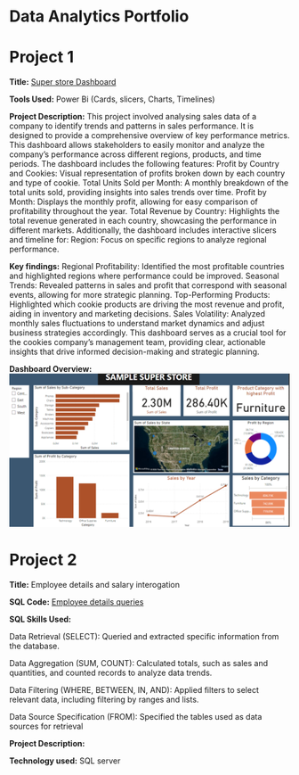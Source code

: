 # Data Analytics Portfolio
# Project 1

**Title:** [Super store Dashboard](https://github.com/Bonifacenwa/bnwanganga.github.io/blob/main/SUPERSTORE%20DASHBOARD.pbix)

**Tools Used:** Power Bi (Cards, slicers, Charts, Timelines)

**Project Description:** This project involved analysing sales data of a company to identify trends and patterns in sales performance. It is designed to provide a comprehensive overview of key performance metrics. This dashboard allows stakeholders to easily monitor and analyze the company’s performance across different regions, products, and time periods. The dashboard includes the following features:
Profit by Country and Cookies: Visual representation of profits broken down by each country and type of cookie.
Total Units Sold per Month: A monthly breakdown of the total units sold, providing insights into sales trends over time.
Profit by Month: Displays the monthly profit, allowing for easy comparison of profitability throughout the year.
Total Revenue by Country: Highlights the total revenue generated in each country, showcasing the performance in different markets.
Additionally, the dashboard includes interactive slicers and timeline for:
Region: Focus on specific regions to analyze regional performance.

**Key findings:** Regional Profitability: Identified the most profitable countries and highlighted regions where performance could be improved.
Seasonal Trends: Revealed patterns in sales and profit that correspond with seasonal events, allowing for more strategic planning.
Top-Performing Products: Highlighted which cookie products are driving the most revenue and profit, aiding in inventory and marketing decisions.
Sales Volatility: Analyzed monthly sales fluctuations to understand market dynamics and adjust business strategies accordingly.
This dashboard serves as a crucial tool for the cookies company’s management team, providing clear, actionable insights that drive informed decision-making and strategic planning.

**Dashboard Overview:** 
![superstoredashboard](superstoredashboard.png)

# Project 2
**Title:** Employee details and salary interogation

**SQL Code:** [Employee details queries](https://github.com/Bonifacenwa/bnwanganga.github.io/blob/main/Employee%20Details%20and%20Salary.sql)

**SQL Skills Used:** 

Data Retrieval (SELECT): Queried and extracted specific information from the database.

Data Aggregation (SUM, COUNT): Calculated totals, such as sales and quantities, and counted records to analyze data trends.

Data Filtering (WHERE, BETWEEN, IN, AND): Applied filters to select relevant data, including filtering by ranges and lists.

Data Source Specification (FROM): Specified the tables used as data sources for retrieval

**Project Description:**

**Technology used:** SQL server
